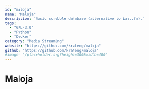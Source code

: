```yaml
---
id: "maloja"
name: "Maloja"
description: "Music scrobble database (alternative to Last.fm)."
tags:
  - "GPL-3.0"
  - "Python"
  - "Docker"
category: "Media Streaming"
website: "https://github.com/krateng/maloja"
github: "https://github.com/krateng/maloja"
#image: "/placeholder.svg?height=300&width=400"
---
```


# Maloja

